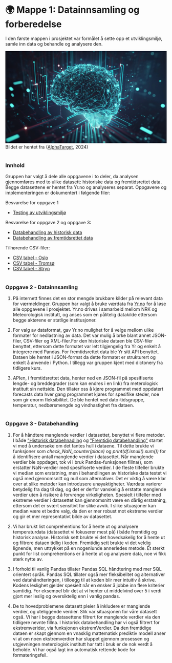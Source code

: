 
# 🌍 Mappe 1: Datainnsamling og forberedelse
I den første mappen i prosjektet var formålet å sette opp et utviklingsmiljø, samle inn data og behandle og analysere den. 

![Bilde](/resources/Bilde2.webp)
Bildet er hentet fra ([AlphaTarget](https://alphatarget.com/resources/a-primer-on-artificial-intelligence/), 2024)



#
### Innhold 
Gruppen har valgt å dele alle oppgavene i to deler, da analysen gjennomføres med to ulike datasett: historiske data og fremtidsrettet data. Begge datasettene er hentet fra Yr.no og analyseres separat. Oppgavene og implementeringen er dokumentert i følgende filer: 

Besvarelse for oppgave 1
- [Testing av utviklingsmiljø](../Mappe%201/utviklingsmiljø.ipynb)

Besvarelse for oppgave 2 og oppgave 3:
- [Databehandling av historisk data](../Mappe%201/data_behandling_fremtid.ipynb)
- [Databehandling av fremtidsrettet data](../Mappe%201/data_behandling_fremtid.ipynb)

Tilhørende CSV-filer:
- [CSV tabel - Oslo](../../data/Oslo.csv)
- [CSV tabel - Tromsø](../../data/Tromsø.csv)
- [CSV tabel - Stryn](../../data/Stryn.csv)


#
### Oppgave 2 - Datainnsamling

1) På internett finnes det en stor mengde brukbare kilder på relevant data for værmeldinger. Gruppen har valgt å bruke værdata fra [Yr.no](https://hjelp.yr.no/hc/no/articles/206550539-Om-Yr) for å løse alle oppgavene i prosjektet. Yr.no drives i samarbeid mellom NRK og Meteorologisk institutt, og anses som en pålitelig datakilde ettersom begge aktørene er statlige institusjoner. 

2) For valg av dataformat, gav Yr.no mulighet for å velge mellom ulike formater for nedlastning av data. Det var mulig å brke blant annet JSON-filer, CSV-filer og XML-filer.For den historiske dataen ble CSV-filer benyttet, ettersom dette formatet var lett tilgjengelig fra Yr og enkelt å integrere med Pandas.
For fremtidsrettet data ble Yr sitt API benyttet. Dataen ble hentet i JSON-format da dette formatet er strukturert og enkelt å anvende i Python. I tillegg var gruppen kjent med dictonery fra tidligere kurs. 

3) APIen, i fremtidsrettet data, henter ned en JSON-fil på spesifiserte lengde- og breddegrader (som kan endres i en link) fra meterologisk institutt sin nettside. Den tillater oss å kjøre programmet med oppdatert forecasts data hver gang programmet kjøres for spesifike steder, noe som gir enorm fleksibilitet. De ble hentet ned dato-tidsgruppe, temperatur, nedbørsmengde og vindhastighet fra dataen. 

 
#
### Oppgave 3 - Databehandling
1) For å håndtere manglende verdier i datasettet, benyttet vi flere metoder. I både ["Historisk databehnadling](../Mappe%201/data_behandling_historisk.ipynb) og ["Fremtidig databehandling"](../Mappe%201/data_behandling_fremtid.ipynb) startet vi med å undersøke om det fantes hull i dataene. Til dette brukte vi funksjoner som _check_NaN_counter(place)_ og _print(df.isnull().sum())_ for å identifisere antall manglende verdier i datasettet. Når manglende verdier ble oppdaget, tok vi i bruk Pandas-funksjonen fillna(), som erstatter NaN-verdier med spesifiserte verdier. I de fleste tilfeller brukte vi median som erstatning, men i behandlingen av historiske data testet vi også med gjennomsnitt og null som alternativer. Det er viktig å være klar over at slike metoder kan introdusere unøyaktigheter. Værdata varierer betydelig fra dag til dag, og det er derfor vanskelig å erstatte manglende verdier uten å risikere å forvrenge virkeligheten. Spesielt i tilfeller med ekstreme verdier i datasettet kan gjennomsnitt være en dårlig erstatning, ettersom det er svært sensitivt for slike avvik. I slike situasjoner kan median være et bedre valg, da den er mer robust mot ekstreme verdier og gir et mer representativt bilde av datasettet.


2) Vi har brukt list comprehentions for å hente ut og analysere temperaturdata (datasettet vi fokuserer mest på) i både fremtidig og historisk analyse. Historisk sett brukte vi det hovedsakelig for å hente ut og filtrere dataen tidlig i koden. Fremtidig sett brukte vi det veldig lignende, men uttrykket på en nogenlunde annerledes metode. Et sterkt punkt for list comprehentions er å hente ut og analysere data, noe vi fikk sterk nytte av. 

3) I forhold til vanlig Pandas tillater Pandas SQL håndtering med mer SQL orientert språk. Pandas SQL tillater også mer fleksibelitet og alternativer ved datahåndteringen, i tilloegg til at koden blir mer intuitiv å skrive. Kodens leslighet gjelder spesielt når en ønsker å jobbe inn flere kriterier samtidig. For eksempel blir det at vi henter ut middelvind over 5 i verdi gjort mer leslig og oversiktelig enn i vanlig pandas. 

4) De to hovedproblemene datasett pleier å inkludere er manglende verdier, og uteliggende verdier. Slik var situasjonen for våre datasett også. Vi har i begge datasettene filtrert for manglende verdier via den tidligere nevnte fillna. I historisk databehandling har vi også filtrert for ekstremverider, via funksjonen ekstremVerdier. Da den fremtidige dataen er skapt gjennom en vnasklig mattematisk prediktiv modell anser vi at om noen ekstremverdier har sluppet gjennom prosessen og utgjevningen meterologisk institutt har tatt i bruk er de nok verdt å beholde. Vi har også lagt inn automatisk rettende kode for formateringsfeil.




 
